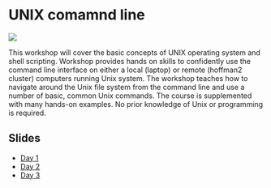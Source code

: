 
# UNIX comamnd line


![](https://github.com/QCB-Collaboratory/W1.UNIX.command.line/blob/master/figures/figure.png)

This workshop will cover the basic concepts of UNIX operating system and shell scripting. Workshop provides hands on skills to confidently use the command line interface on either a local (laptop) or remote (hoffman2 cluster) computers running Unix system. The workshop teaches how to navigate around the Unix file system from the command line and use a number of basic, common Unix commands. The course is supplemented with many hands-on examples. No prior knowledge of Unix or programming is required.

## Slides
- [Day 1](https://github.com/QCB-Collaboratory/W1.UNIX.command.line/blob/master/workshop.slides/day1_Unix.pdf)
- [Day 2](https://github.com/QCB-Collaboratory/W1.UNIX.command.line/blob/master/workshop.slides/day2_Unix.pdf)
- [Day 3](https://github.com/QCB-Collaboratory/W1.UNIX.command.line/blob/master/workshop.slides/day3_Unix.pdf)
